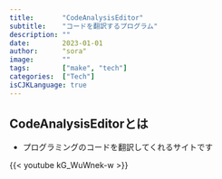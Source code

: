 ```yaml
---
title:       "CodeAnalysisEditor"
subtitle:    "コードを翻訳するプログラム"
description: ""
date:        2023-01-01
author:      "sora"
image:       ""
tags:        ["make", "tech"]
categories:  ["Tech"]
isCJKLanguage: true
---
```


## CodeAnalysisEditorとは
- プログラミングのコードを翻訳してくれるサイトです


{{< youtube kG_WuWnek-w >}}